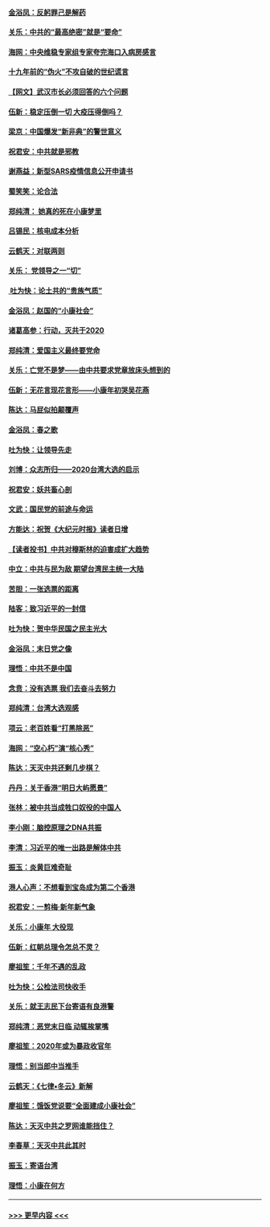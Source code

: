 #### [金浴凤：反躬罪己是解药](../pages/nsc993/n11820280.md?t=01260033) 
#### [关乐：中共的“最高绝密”就是“要命”](../pages/nsc993/n11816946.md?t=01260033) 
#### [海网：中央维稳专家组专家夸完海口入病房感言](../pages/nsc993/n11815138.md?t=01260033) 
#### [十九年前的“伪火”不攻自破的世纪谎言](../pages/nsc993/n11813238.md?t=01260033) 
#### [【网文】武汉市长必须回答的六个问题](../pages/nsc993/n11813848.md?t=01260033) 
#### [伍新：稳定压倒一切 大疫压得倒吗？](../pages/nsc993/n11812634.md?t=01260033) 
#### [梁京：中国爆发“新非典”的警世意义](../pages/nsc993/n11812554.md?t=01260033) 
#### [祝君安：中共就是邪教](../pages/nsc993/n11812431.md?t=01260033) 
#### [谢燕益：新型SARS疫情信息公开申请书](../pages/nsc993/n11808840.md?t=01260033) 
#### [蜀笑笑：论合法](../pages/nsc993/n11808064.md?t=01260033) 
#### [郑纯清： 她真的死在小康梦里](../pages/nsc993/n11806623.md?t=01260033) 
#### [吕锡民：核电成本分析](../pages/nsc993/n11806284.md?t=01260033) 
#### [云鹤天：对联两则](../pages/nsc993/n11805957.md?t=01260033) 
#### [关乐： 党领导之一“切”](../pages/nsc993/n11804505.md?t=01260033) 
#### [ 吐为快：论土共的“贵族气质”](../pages/nsc993/n11804490.md?t=01260033) 
#### [金浴凤：赵国的“小康社会”](../pages/nsc993/n11804452.md?t=01260033) 
#### [诸葛高参：行动，灭共于2020](../pages/nsc993/n11804120.md?t=01260033) 
#### [郑纯清：爱国主义最终要党命](../pages/nsc993/n11802197.md?t=01260033) 
#### [关乐：亡党不是梦——由中共要求党章放床头想到的](../pages/nsc993/n11802156.md?t=01260033) 
#### [伍新：无花言现花言形——小康年初哭吴花燕](../pages/nsc993/n11800044.md?t=01260033) 
#### [陈达：马屁似拍颠覆声](../pages/nsc993/n11800010.md?t=01260033) 
#### [金浴凤：春之歌](../pages/nsc993/n11797687.md?t=01260033) 
#### [吐为快：让领导先走](../pages/nsc993/n11797512.md?t=01260033) 
#### [刘博：众志所归——2020台湾大选的启示](../pages/nsc993/n11796878.md?t=01260033) 
#### [祝君安：妖共畜心剖](../pages/nsc993/n11794273.md?t=01260033) 
#### [文武：国民党的前途与命运](../pages/nsc993/n11794198.md?t=01260033) 
#### [方能达：祝贺《大纪元时报》读者日增](../pages/nsc993/n11793807.md?t=01260033) 
#### [【读者投书】中共对穆斯林的迫害成扩大趋势](../pages/nsc993/n11791371.md?t=01260033) 
#### [中立：中共与民为敌 期望台湾民主统一大陆](../pages/nsc993/n11790392.md?t=01260033) 
#### [苦胆：一张选票的距离](../pages/nsc993/n11788914.md?t=01260033) 
#### [陆客：致习近平的一封信](../pages/nsc993/n11788867.md?t=01260033) 
#### [吐为快：贺中华民国之民主光大](../pages/nsc993/n11788618.md?t=01260033) 
#### [金浴凤：末日党之像](../pages/nsc993/n11787475.md?t=01260033) 
#### [理悟：中共不是中国](../pages/nsc993/n11787463.md?t=01260033) 
#### [念贲：没有选票  我们去奋斗去努力](../pages/nsc993/n11787398.md?t=01260033) 
#### [郑纯清：台湾大选观感](../pages/nsc993/n11786210.md?t=01260033) 
#### [项云：老百姓看“打黑除恶”](../pages/nsc993/n11785398.md?t=01260033) 
#### [海网：“空心朽”演“核心秀”](../pages/nsc993/n11783874.md?t=01260033) 
#### [陈达：天灭中共还剩几步棋？](../pages/nsc993/n11783719.md?t=01260033) 
#### [丹丹：关于香港“明日大屿愿景”](../pages/nsc993/n11783273.md?t=01260033) 
#### [张林：被中共当成牲口奴役的中国人](../pages/nsc993/n11782397.md?t=01260033) 
#### [李小刚：脑控原理之DNA共振](../pages/nsc993/n11780962.md?t=01260033) 
#### [李清：习近平的唯一出路是解体中共](../pages/nsc993/n11780866.md?t=01260033) 
#### [振玉：炎黄巨难奇耻](../pages/nsc993/n11779632.md?t=01260033) 
#### [港人心声：不想看到宝岛成为第二个香港](../pages/nsc993/n11778817.md?t=01260033) 
#### [祝君安：一剪梅‧新年新气象](../pages/nsc993/n11776340.md?t=01260033) 
#### [关乐：小康年 大役现](../pages/nsc993/n11774213.md?t=01260033) 
#### [伍新：红朝总理令怎总不灵？](../pages/nsc993/n11770813.md?t=01260033) 
#### [廖祖笙：千年不遇的乱政](../pages/nsc993/n11770373.md?t=01260033) 
#### [吐为快：公检法司快收手](../pages/nsc993/n11770359.md?t=01260033) 
#### [关乐：就王志民下台寄语有良港警](../pages/nsc993/n11769903.md?t=01260033) 
#### [郑纯清：恶党末日临 动辄挨掌嘴](../pages/nsc993/n11769356.md?t=01260033) 
#### [廖祖笙：2020年或为暴政收官年](../pages/nsc993/n11768216.md?t=01260033) 
#### [理悟：别当郎中当推手](../pages/nsc993/n11768243.md?t=01260033) 
#### [云鹤天：《七律▪冬云》新解](../pages/nsc993/n11768204.md?t=01260033) 
#### [廖祖笙：饿饭党说要“全面建成小康社会”](../pages/nsc993/n11767482.md?t=01260033) 
#### [陈达：天灭中共之罗网谁能挡住？](../pages/nsc993/n11767465.md?t=01260033) 
#### [李春草：天灭中共此其时](../pages/nsc993/n11767452.md?t=01260033) 
#### [振玉：寄语台湾](../pages/nsc993/n11767432.md?t=01260033) 
#### [理悟：小康在何方](../pages/nsc993/n11767394.md?t=01260033) 

----
#### [ >>> 更早内容 <<< ](../indexes/nsc993-earlier.md)
